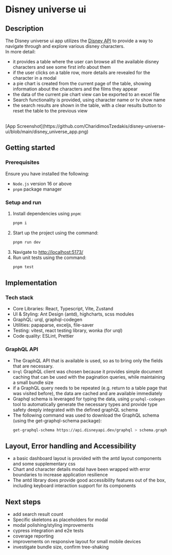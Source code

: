 # Disney universe ui

## Description
The Disney universe ui app utilizes the [Disney API](https://disneyapi.dev/) to provide a way to navigate through and 
explore various disney characters. <br/>
In more detail:
- it provides a table where the user can browse all the available disney characters and see some first info about them
- if the user clicks on a table row, more details are revealed for the character in a modal
- a pie chart is created from the current page of the table, showing information about the characters and the films they
appear
- the data of the current pie chart view can be exported to an excel file
- Search functionality is provided, using character name or tv show name
- the search results are shown in the table, with a clear results button to reset the table to the previous view
<br/>
[App Screenshot](https://github.com/CharidimosTzedakis/disney-universe-ui/blob/main/disney_universe_app.png)


## Getting started 

### Prerequisites
Ensure you have installed the following:
- `Node.js` version 16 or above
- `pnpm` package manager

### Setup and run 
1. Install dependencies using `pnpm`:
   ```bash
   pnpm i
   ```
2. Start up the project using the command:
   ```bash
   pnpm run dev
   ```
3. Navigate to [http://localhost:5173/]()
4. Run unit tests using the command:
   ```bash
   pnpm test 
   ```
   
## Implementation

### Tech stack

- Core Libraries: React, Typescript, Vite, Zustand
- UI & Styling: Ant Design (antd), highcharts, scss modules
- GraphQL: urql, graphql-codegen
- Utilities: papaparse, exceljs, file-saver
- Testing: vitest, react testing library, wonka (for urql) 
- Code quality: ESLint, Prettier

### GraphQL API

- The GraphQL API that is available is used, so as to bring only the fields that are necessary.
- `Urql` GraphQL client was chosen because it provides simple document caching that can be used with the pagination
  queries, while maintaining a small bundle size
- if a GraphQL query needs to be repeated (e.g. return to a table page that was visited before), the data are cached
and are available immediately
- Graphql schema is leveraged for typing the data, using `graphql-codegen` tool to automatically generate the necessary types
  and provide type safety deeply integrated with the defined graphQL schema
- The following command was used to download the GraphQL schema (using the get-graphql-schema package):
   ```bash
   get-graphql-schema https://api.disneyapi.dev/graphql > schema.graphql
   ```

## Layout, Error handling and Accessibility
- a basic dashboard layout is provided with the antd layout components and some supplementary css
- Chart and character details modal have been wrapped with error boundaries to increase application resilience
- The antd library does provide good accessibility features out of the box, including keyboard interaction  support 
for its components

## Next steps
- add search result count
- Specific skeletons as placeholders for modal
- modal polishing/styling improvements
- cypress integration and e2e tests
- coverage reporting
- improvements on responsive layout for small mobile devices
- investigate bundle size, confirm tree-shaking